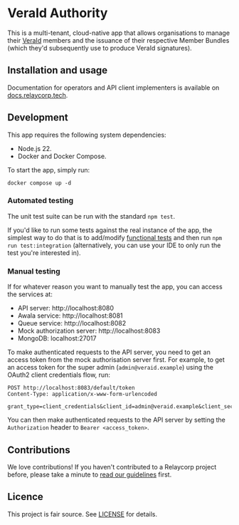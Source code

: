 # VeraId Authority

This is a multi-tenant, cloud-native app that allows organisations to manage their [VeraId](https://veraid.net) members and the issuance of their respective Member Bundles (which they'd subsequently use to produce VeraId signatures).

## Installation and usage

Documentation for operators and API client implementers is available on [docs.relaycorp.tech](https://docs.relaycorp.tech/veraid-authority/).

## Development

This app requires the following system dependencies:

- Node.js 22.
- Docker and Docker Compose.

To start the app, simply run:

```
docker compose up -d
```

### Automated testing

The unit test suite can be run with the standard `npm test`.

If you'd like to run some tests against the real instance of the app, the simplest way to do that is to add/modify [functional tests](./src/functionalTests) and then run `npm run test:integration` (alternatively, you can use your IDE to only run the test you're interested in).

### Manual testing

If for whatever reason you want to manually test the app, you can access the services at:

- API server: http://localhost:8080
- Awala service: http://localhost:8081
- Queue service: http://localhost:8082
- Mock authorization server: http://localhost:8083
- MongoDB: localhost:27017

To make authenticated requests to the API server, you need to get an access token from the mock authorisation server first. For example, to get an access token for the super admin (`admin@veraid.example`) using the OAuth2 client credentials flow, run:

```http
POST http://localhost:8083/default/token
Content-Type: application/x-www-form-urlencoded

grant_type=client_credentials&client_id=admin@veraid.example&client_secret=s3cr3t
```

You can then make authenticated requests to the API server by setting the `Authorization` header to `Bearer <access_token>`.

## Contributions

We love contributions! If you haven't contributed to a Relaycorp project before, please take a minute to [read our guidelines](https://github.com/relaycorp/.github/blob/master/CONTRIBUTING.md) first.

## Licence

This project is fair source. See [LICENSE](./LICENSE) for details.
